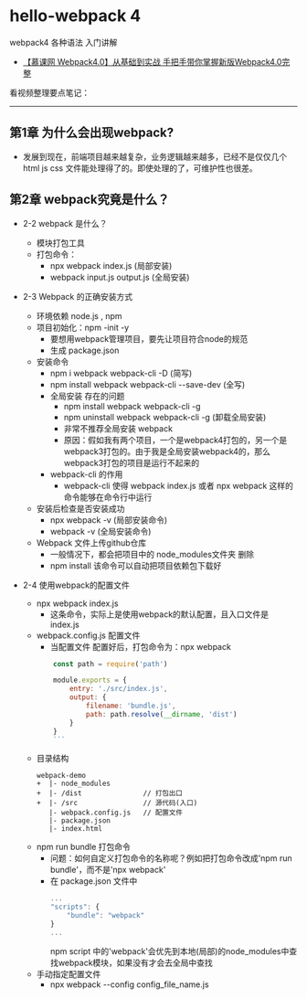 # hello-webpack 4

webpack4 各种语法 入门讲解

- [【慕课网 Webpack4.0】从基础到实战 手把手带你掌握新版Webpack4.0完整](https://coding.imooc.com/class/316.html)

看视频整理要点笔记：

----

## 第1章 为什么会出现webpack?

- 发展到现在，前端项目越来越复杂，业务逻辑越来越多，已经不是仅仅几个 html js css 文件能处理得了的。即使处理的了，可维护性也很差。

## 第2章 webpack究竟是什么？

- 2-2 webpack 是什么？
    - 模块打包工具
    - 打包命令： 
        - npx webpack index.js  (局部安装)
        - webpack input.js output.js (全局安装)
    
- 2-3 Webpack 的正确安装方式
    - 环境依赖 node.js , npm
    - 项目初始化：npm -init -y
        - 要想用webpack管理项目，要先让项目符合node的规范
        - 生成 package.json
    - 安装命令
        - npm i webpack webpack-cli -D                  (简写)
        - npm install webpack webpack-cli --save-dev    (全写)
        - 全局安装 存在的问题
            - npm install webpack webpack-cli -g
            - npm uninstall webpack webpack-cli -g      (卸载全局安装)
            - 非常不推荐全局安装 webpack
            - 原因：假如我有两个项目，一个是webpack4打包的，另一个是webpack3打包的。由于我是全局安装webpack4的，那么webpack3打包的项目是运行不起来的
        - webpack-cli 的作用
            - webpack-cli 使得 webpack index.js 或者 npx webpack 这样的命令能够在命令行中运行
    - 安装后检查是否安装成功
        - npx webpack -v    (局部安装命令)
        - webpack -v        (全局安装命令)
    - Webpack 文件上传github仓库
        - 一般情况下，都会把项目中的 node_modules文件夹 删除
         - npm install 该命令可以自动把项目依赖包下载好
- 2-4 使用webpack的配置文件
    - npx webpack index.js
        - 这条命令，实际上是使用webpack的默认配置，且入口文件是index.js
    - webpack.config.js 配置文件
        - 当配置文件 配置好后，打包命令为：npx webpack
        ```js
            const path = require('path')

            module.exports = {
                entry: './src/index.js',
                output: {
                    filename: 'bundle.js',
                    path: path.resolve(__dirname, 'dist')
                }
            }
            ```
    - 目录结构
        ```
        webpack-demo
        +  |- node_modules
        +  |- /dist               // 打包出口
        +  |- /src                // 源代码(入口)
           |- webpack.config.js   // 配置文件
           |- package.json
           |- index.html
        ```
    - npm run bundle 打包命令
        - 问题：如何自定义打包命令的名称呢？例如把打包命令改成'npm run bundle'，而不是'npx webpack'
        - 在 package.json 文件中
            ```js
            ...
            "scripts": {
                "bundle": "webpack"
            }
            ...
            ```
            npm script 中的'webpack'会优先到本地(局部)的node_modules中查找webpack模块，如果没有才会去全局中查找
    - 手动指定配置文件
        - npx webpack --config config_file_name.js